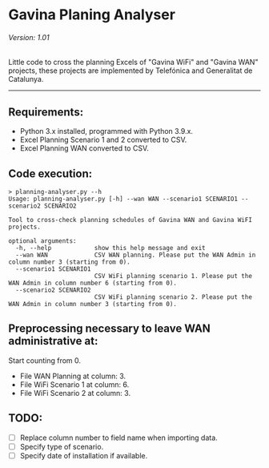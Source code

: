 # Gavina Planing Analyser
###### Version: 1.01

Little code to cross the planning Excels of "Gavina WiFi" and "Gavina WAN" projects, these projects are implemented by Telefónica and Generalitat de Catalunya.

---

## Requirements: 
- Python 3.x installed, programmed with Python 3.9.x.
- Excel Planning Scenario 1 and 2 converted to CSV.
- Excel Planning WAN converted to CSV.

## Code execution:
```
> planning-analyser.py --h
Usage: planning-analyser.py [-h] --wan WAN --scenario1 SCENARIO1 --scenario2 SCENARIO2

Tool to cross-check planning schedules of Gavina WAN and Gavina WiFI projects.

optional arguments:
  -h, --help            show this help message and exit
  --wan WAN             CSV WAN planning. Please put the WAN Admin in column number 3 (starting from 0).
  --scenario1 SCENARIO1
                        CSV WiFi planning scenario 1. Please put the WAN Admin in column number 6 (starting from 0).
  --scenario2 SCENARIO2
                        CSV WiFi planning scenario 2. Please put the WAN Admin in column number 3 (starting from 0).
```
## Preprocessing necessary to leave WAN administrative at:
Start counting from 0.
- File WAN Planning at column: 3.
- File WiFi Scenario 1 at column: 6.
- File WiFi Scenario 2 at column: 3.

## TODO:
- [ ] Replace column number to field name when importing data.
- [ ] Specify type of scenario.
- [ ] Specify date of installation if available.
